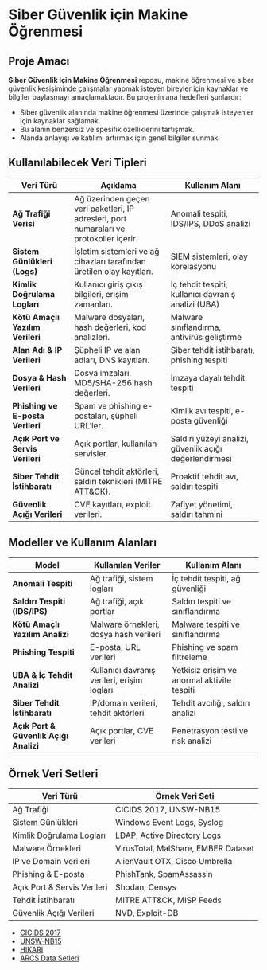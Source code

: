 # Siber Güvenlik için Makine Öğrenmesi

## Proje Amacı

**Siber Güvenlik için Makine Öğrenmesi** reposu, makine öğrenmesi ve siber güvenlik kesişiminde çalışmalar yapmak isteyen bireyler için kaynaklar ve bilgiler paylaşmayı amaçlamaktadır. Bu projenin ana hedefleri şunlardır:

- Siber güvenlik alanında makine öğrenmesi üzerinde çalışmak isteyenler için kaynaklar sağlamak.
- Bu alanın benzersiz ve spesifik özelliklerini tartışmak.
- Alanda anlayışı ve katılımı artırmak için genel bilgiler sunmak.

## Kullanılabilecek Veri Tipleri

| Veri Türü | Açıklama | Kullanım Alanı |
|-----------|----------|----------------|
| **Ağ Trafiği Verisi** | Ağ üzerinden geçen veri paketleri, IP adresleri, port numaraları ve protokoller içerir. | Anomali tespiti, IDS/IPS, DDoS analizi |
| **Sistem Günlükleri (Logs)** | İşletim sistemleri ve ağ cihazları tarafından üretilen olay kayıtları. | SIEM sistemleri, olay korelasyonu |
| **Kimlik Doğrulama Logları** | Kullanıcı giriş çıkış bilgileri, erişim zamanları. | İç tehdit tespiti, kullanıcı davranış analizi (UBA) |
| **Kötü Amaçlı Yazılım Verileri** | Malware dosyaları, hash değerleri, kod analizleri. | Malware sınıflandırma, antivirüs geliştirme |
| **Alan Adı & IP Verileri** | Şüpheli IP ve alan adları, DNS kayıtları. | Siber tehdit istihbaratı, phishing tespiti |
| **Dosya & Hash Verileri** | Dosya imzaları, MD5/SHA-256 hash değerleri. | İmzaya dayalı tehdit tespiti |
| **Phishing ve E-posta Verileri** | Spam ve phishing e-postaları, şüpheli URL’ler. | Kimlik avı tespiti, e-posta güvenliği |
| **Açık Port ve Servis Verileri** | Açık portlar, kullanılan servisler. | Saldırı yüzeyi analizi, güvenlik açığı değerlendirmesi |
| **Siber Tehdit İstihbaratı** | Güncel tehdit aktörleri, saldırı teknikleri (MITRE ATT&CK). | Proaktif tehdit avı, saldırı tespiti |
| **Güvenlik Açığı Verileri** | CVE kayıtları, exploit verileri. | Zafiyet yönetimi, saldırı tahmini |

## Modeller ve Kullanım Alanları

| Model | Kullanılan Veriler | Kullanım Alanı |
|--------|----------------|-----------------|
| **Anomali Tespiti** | Ağ trafiği, sistem logları | İç tehdit tespiti, ağ güvenliği |
| **Saldırı Tespiti (IDS/IPS)** | Ağ trafiği, açık portlar | Saldırı tespiti ve sınıflandırma |
| **Kötü Amaçlı Yazılım Analizi** | Malware örnekleri, dosya hash verileri | Malware tespiti ve sınıflandırma |
| **Phishing Tespiti** | E-posta, URL verileri | Phishing ve spam filtreleme |
| **UBA & İç Tehdit Analizi** | Kullanıcı davranış verileri, erişim logları | Yetkisiz erişim ve anormal aktivite tespiti |
| **Siber Tehdit İstihbaratı** | IP/domain verileri, tehdit aktörleri | Tehdit avcılığı, saldırı analizi |
| **Açık Port & Güvenlik Açığı Analizi** | Açık portlar, CVE verileri | Penetrasyon testi ve risk analizi |

## Örnek Veri Setleri

| Veri Türü | Örnek Veri Seti |
|-----------|----------------|
| Ağ Trafiği | CICIDS 2017, UNSW-NB15 |
| Sistem Günlükleri | Windows Event Logs, Syslog |
| Kimlik Doğrulama Logları | LDAP, Active Directory Logs |
| Malware Örnekleri | VirusTotal, MalShare, EMBER Dataset |
| IP ve Domain Verileri | AlienVault OTX, Cisco Umbrella |
| Phishing & E-posta | PhishTank, SpamAssassin |
| Açık Port & Servis Verileri | Shodan, Censys |
| Tehdit İstihbaratı | MITRE ATT&CK, MISP Feeds |
| Güvenlik Açığı Verileri | NVD, Exploit-DB |

- [CICIDS 2017](https://www.unb.ca/cic/datasets/ids-2017.html)
- [UNSW-NB15](https://research.unsw.edu.au/projects/unsw-nb15-dataset)
- [HIKARI](https://zenodo.org/records/5199540)
- [ARCS Data Setleri](https://csr.lanl.gov/data/)




